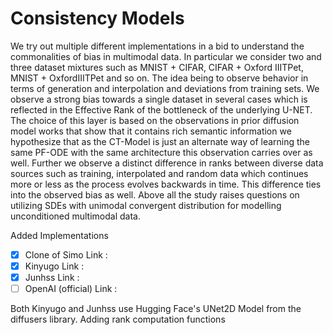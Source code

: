 # Consistency Models

We try out multiple different implementations in a bid to understand the commonalities of bias in multimodal data. In particular we consider two and three dataset mixtures such as MNIST + CIFAR,
CIFAR + Oxford IIITPet, MNIST + OxfordIIITPet and so on. The idea being to observe behavior in terms of generation and interpolation and deviations from training sets. 
We observe a strong bias towards a single dataset in several cases which is reflected in the Effective Rank of the bottleneck of the underlying U-NET. The choice of this
layer is based on the observations in prior diffusion model works that show that it contains rich semantic information we hypothesize that as the CT-Model is just
an alternate way of learning the same PF-ODE with the same architecture this observation carries over as well. Further we observe a distinct difference in ranks between
diverse data sources such as training, interpolated and random data which continues more or less as the process evolves backwards in time. This difference ties into the 
observed bias as well. Above all the study raises questions on utilizing SDEs with unimodal convergent distribution for modelling unconditioned multimodal data. 


Added Implementations
- [x] Clone of Simo Link : 
- [x] Kinyugo Link :
- [x] Junhss Link :
- [ ] OpenAI (official) Link : 

Both Kinyugo and Junhss use Hugging Face's UNet2D Model from the diffusers library. Adding rank computation functions 


